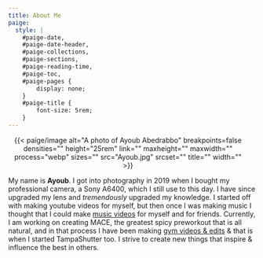 ```yaml
---
title: About Me
paige:
  style: |
    #paige-date,
    #paige-date-header,
    #paige-collections,
    #paige-sections,
    #paige-reading-time,
    #paige-toc,
    #paige-pages {
        display: none;
    }
    #paige-title {
        font-size: 5rem;
    }
---
```


<center style="float:center;margin-right:1rem">
{{< paige/image
    alt="A photo of Ayoub Abedrabbo"
    breakpoints=false
    densities=""
    height="25rem"
    link=""
    maxheight=""
    maxwidth=""
    process="webp"
    sizes=""
    src="Ayoub.jpg"
    srcset=""
    title=""
    width="" 
    >}}

</center>

<style>
p.ex1 {
  max-width: auto;
}
</style>

<p class="ex1" > My name is <strong>Ayoub</strong>. I got into photography in 2019 when I bought my professional camera, a Sony A6400, which I still use to this day. I have since upgraded my lens and <em>tremendously</em> upgraded my knowledge. I started off with making youtube videos for myself, but then once I was making music I thought that I could make <a href="https://www.youtube.com/@pieshelpfuloven2864">music videos</a> for myself and for friends. Currently, I am working on creating MACE, the greatest spicy preworkout that is all natural, and in that process I have been making <a href="https://www.instagram.com/MACEpreworkout/">gym videos & edits</a> & that is when I started TampaShutter too. I strive to create new things that inspire & influence the best in others.

<!---   {{< paige/image src="Ayoub.jpg" alt="Portrait" height="25rem"   >}}  -->

<!-- <img src="tampashutterwebsite/static/Ayoub.jpg" alt="Portrait" height="25rem" style="float: left; margin-right: 1rem;">
<p style="margin-top: 0;">Ayoub Abedrabbo</p>

-->
